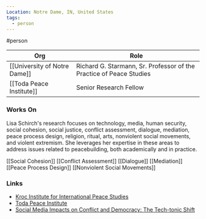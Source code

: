 ```yaml
---
Location: Notre Dame, IN, United States
tags:
  - person
---
```

#person

| Org                          | Role                                                                |
| ---------------------------- | ------------------------------------------------------------------- |
| [[University of Notre Dame]] | Richard G. Starmann, Sr. Professor of the Practice of Peace Studies |
| [[Toda Peace Institute]]     | Senior Research Fellow                                              |

### Works On

Lisa Schirch's research focuses on technology, media, human security, social cohesion, social justice, conflict assessment, dialogue, mediation, peace process design, religion, ritual, arts, nonviolent social movements, and violent extremism. She leverages her expertise in these areas to address issues related to peacebuilding, both academically and in practice.

[[Social Cohesion]]
[[Conflict Assessment]]
[[Dialogue]]
[[Mediation]]
[[Peace Process Design]]
[[Nonviolent Social Movements]]

### Links

- [Kroc Institute for International Peace Studies](https://kroc.nd.edu/faculty-and-staff/lisa-schirch/)
- [Toda Peace Institute](https://toda.org/)
- [Social Media Impacts on Conflict and Democracy: The Tech-tonic Shift](https://www.routledge.com/Social-Media-Impacts-on-Conflict-and-Democracy-The-Tech-tonic-Shift/Schirch/p/book/9780367432485)


